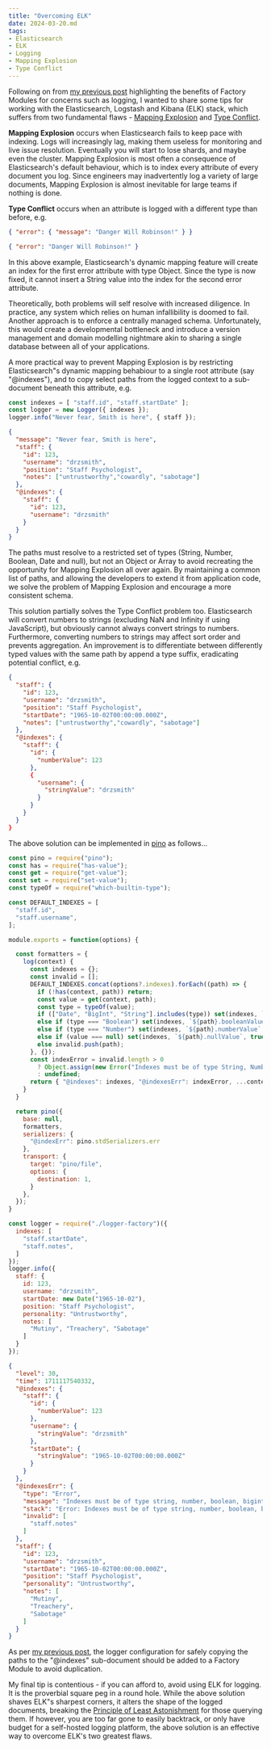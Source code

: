 ```yaml
---
title: "Overcoming ELK"
date: 2024-03-20.md
tags:
- Elasticsearch
- ELK
- Logging
- Mapping Explosion
- Type Conflict
---
```


Following on from [my previous post](https://cressie176.github.io/blog/2024/03/16/best-practice-factory-modules.html) highlighting the benefits of Factory Modules for concerns such as logging, I wanted to share some tips for working with the Elasticsearch, Logstash and Kibana (ELK) stack, which suffers from two fundamental flaws - [Mapping Explosion](https://www.elastic.co/guide/en/elasticsearch/reference/current/mapping-explosion.html) and [Type Conflict](https://opster.com/guides/elasticsearch/glossary/elasticsearch-conflicting-field). 

**Mapping Explosion** occurs when Elasticsearch fails to keep pace with indexing. Logs will increasingly lag, making them useless for monitoring and live issue resolution. Eventually you will start to lose shards, and maybe even the cluster. Mapping Explosion is most often a consequence of Elasticsearch's default behaviour, which is to index every attribute of every document you log. Since engineers may inadvertently log a variety of large documents, Mapping Explosion is almost inevitable for large teams if nothing is done.

**Type Conflict** occurs when an attribute is logged with a different type than before, e.g.

```json
{ "error": { "message": "Danger Will Robinson!" } }
```

```json
{ "error": "Danger Will Robinson!" }
```

In this above example, Elasticsearch's dynamic mapping feature will create an index for the first error attribute with type Object. Since the type is now fixed, it cannot insert a String value into the index for the second error attribute.

Theoretically, both problems will self resolve with increased diligence. In practice, any system which relies on human infallibility is doomed to fail. Another approach is to enforce a centrally managed schema. Unfortunately, this would create a developmental bottleneck and introduce a version management and domain modelling nightmare akin to sharing a single database between all of your applications. 

A more practical way to prevent Mapping Explosion is by restricting Elasticsearch"s dynamic mapping behabiour to a single root attribute (say "@indexes"), and to copy select paths from the logged context to a sub-document beneath this attribute, e.g.

```js
const indexes = [ "staff.id", "staff.startDate" ];
const logger = new Logger({ indexes });
logger.info("Never fear, Smith is here", { staff });
```

```json
{
  "message": "Never fear, Smith is here",
  "staff": {
    "id": 123,
    "username": "drzsmith",
    "position": "Staff Psychologist",
    "notes": ["untrustworthy","cowardly", "sabotage"]
  },
  "@indexes": {
    "staff": {
      "id": 123,
      "username": "drzsmith"
    }
  }
}
```

The paths must resolve to a restricted set of types (String, Number, Boolean, Date and null), but not an Object or Array to avoid recreating the opportunity for Mapping Explosion all over again. By maintaining a common list of paths, and allowing the developers to extend it from application code, we solve the problem of Mapping Explosion and encourage a more consistent schema.

This solution partially solves the Type Conflict problem too. Elasticsearch will convert numbers to strings (excluding NaN and Infinity if using JavaScript), but obviously cannot always convert strings to numbers. Furthermore, converting numbers to strings may affect sort order and prevents aggregation. An improvement is to differentiate between differently typed values with the same path by append a type suffix, eradicating potential conflict, e.g.

```json
{
  "staff": {
    "id": 123,
    "username": "drzsmith",
    "position": "Staff Psychologist",
    "startDate": "1965-10-02T00:00:00.000Z",
    "notes": ["untrustworthy","cowardly", "sabotage"]
  },
  "@indexes": {
    "staff": {
      "id": {
        "numberValue": 123
      },
      {
        "username": {
          "stringValue": "drzsmith"
        }
      }
    }
  }
}
```
The above solution can be implemented in [pino](https://github.com/pinojs/pino) as follows...

```js
const pino = require("pino");
const has = require("has-value");
const get = require("get-value");
const set = require("set-value");
const typeOf = require("which-builtin-type");

const DEFAULT_INDEXES = [
  "staff.id",
  "staff.username",
];

module.exports = function(options) {

  const formatters = {
    log(context) {
      const indexes = {};
      const invalid = [];
      DEFAULT_INDEXES.concat(options?.indexes).forEach((path) => {
        if (!has(context, path)) return;
        const value = get(context, path);
        const type = typeOf(value);
        if (["Date", "BigInt", "String"].includes(type)) set(indexes, `${path}.stringValue`, value)
        else if (type === "Boolean") set(indexes, `${path}.booleanValue`, value)
        else if (type === "Number") set(indexes, `${path}.numberValue`, value)
        else if (value === null) set(indexes, `${path}.nullValue`, true)
        else invalid.push(path);
      }, {});
      const indexError = invalid.length > 0
        ? Object.assign(new Error("Indexes must be of type String, Number, Boolean, BigInt, Date or null"), { invalid })
        : undefined;
      return { "@indexes": indexes, "@indexesErr": indexError, ...context };
    }
  }

  return pino({
    base: null,
    formatters,
    serializers: {
      "@indexErr": pino.stdSerializers.err
    },
    transport: {
      target: "pino/file",
      options: {
        destination: 1,
      }
    },
  });
}
```

```js
const logger = require("./logger-factory")({
  indexes: [
    "staff.startDate",
    "staff.notes",
  ]
});
logger.info({
  staff: {
    id: 123,
    username: "drzsmith",
    startDate: new Date("1965-10-02"),
    position: "Staff Psychologist",
    personality: "Untrustworthy",
    notes: [
      "Mutiny", "Treachery", "Sabotage"
    ]
  }
});
```

```json
{
  "level": 30,
  "time": 1711117540332,
  "@indexes": {
    "staff": {
      "id": {
        "numberValue": 123
      },
      "username": {
        "stringValue": "drzsmith"
      },
      "startDate": {
        "stringValue": "1965-10-02T00:00:00.000Z"
      }
    }
  },
  "@indexesErr": {
    "type": "Error",
    "message": "Indexes must be of type string, number, boolean, bigint or date",
    "stack": "Error: Indexes must be of type string, number, boolean, bigint or date\n...",
    "invalid": [
      "staff.notes"
    ]
  },
  "staff": {
    "id": 123,
    "username": "drzsmith",
    "startDate": "1965-10-02T00:00:00.000Z",
    "position": "Staff Psychologist",
    "personality": "Untrustworthy",
    "notes": [
      "Mutiny",
      "Treachery",
      "Sabotage"
    ]
  }
}
```

As per [my previous post](https://cressie176.github.io/blog/2024/03/16/best-practice-factory-modules.html), the logger configuration for safely copying the paths to the "@indexes" sub-document should be added to a Factory Module to avoid duplication.

My final tip is contentious - if you can afford to, avoid using ELK for logging. It is the proverbial square peg in a round hole. While the above solution shaves ELK"s sharpest corners, it alters the shape of the logged documents, breaking the [Principle of Least Astonishment](https://en.wikipedia.org/wiki/Principle_of_least_astonishment) for those querying them. If however, you are too far gone to easily backtrack, or only have budget for a self-hosted logging platform, the above solution is an effective way to overcome ELK's two greatest flaws.
